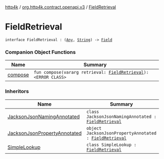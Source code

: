 [http4k](../../index.md) / [org.http4k.contract.openapi.v3](../index.md) / [FieldRetrieval](./index.md)

# FieldRetrieval

`interface FieldRetrieval : (`[`Any`](https://kotlinlang.org/api/latest/jvm/stdlib/kotlin/-any/index.html)`, `[`String`](https://kotlinlang.org/api/latest/jvm/stdlib/kotlin/-string/index.html)`) -> `[`Field`](../-field/index.md)

### Companion Object Functions

| Name | Summary |
|---|---|
| [compose](compose.md) | `fun compose(vararg retrieval: `[`FieldRetrieval`](./index.md)`): <ERROR CLASS>` |

### Inheritors

| Name | Summary |
|---|---|
| [JacksonJsonNamingAnnotated](../-jackson-json-naming-annotated/index.md) | `class JacksonJsonNamingAnnotated : `[`FieldRetrieval`](./index.md) |
| [JacksonJsonPropertyAnnotated](../-jackson-json-property-annotated/index.md) | `object JacksonJsonPropertyAnnotated : `[`FieldRetrieval`](./index.md) |
| [SimpleLookup](../-simple-lookup/index.md) | `class SimpleLookup : `[`FieldRetrieval`](./index.md) |
